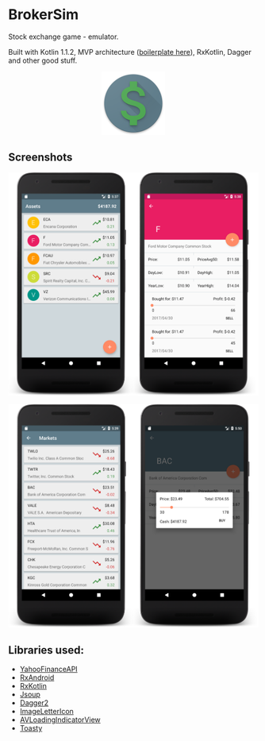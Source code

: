 # BrokerSim

Stock exchange game - emulator.

Built with Kotlin 1.1.2, MVP architecture ([boilerplate here][mvp]), RxKotlin, Dagger and other good stuff.

<div align="center">
	<img src="https://raw.githubusercontent.com/GLodi/BrokerSim/master/gfx/web_hi_res_512.png" width="128">
</div>

## Screenshots

![](https://raw.githubusercontent.com/GLodi/BrokerSim/master/gfx/Screen1.png)

![](https://raw.githubusercontent.com/GLodi/BrokerSim/master/gfx/Screen2.png)

## Libraries used:

 - [YahooFinanceAPI][yf]
 - [RxAndroid][rxandroid]
 - [RxKotlin][rxkotlin]
 - [Jsoup][jsoup]
 - [Dagger2][dagger]
 - [ImageLetterIcon][ili]
 - [AVLoadingIndicatorView][avliv]
 - [Toasty][toasty]

[yf]: https://github.com/sstrickx/yahoofinance-api
[rxandroid]: https://github.com/ReactiveX/RxAndroid
[rxkotlin]: https://github.com/ReactiveX/RxKotlin
[jsoup]: https://jsoup.org
[dagger]: https://github.com/square/dagger
[ili]: https://github.com/akashandroid90/ImageLetterIcon
[avliv]: https://github.com/81813780/AVLoadingIndicatorView
[toasty]: https://github.com/GrenderG/Toasty
[mvp]: https://github.com/MindorksOpenSource/android-mvp-architecture
